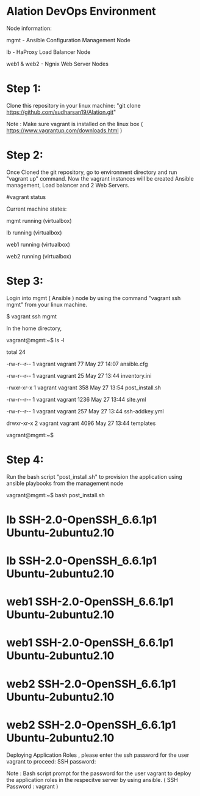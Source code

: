 # Alation DevOps Environment

Node information: 

mgmt - Ansible Configuration Management Node 

lb - HaProxy Load Balancer Node

web1 & web2 - Ngnix Web Server Nodes


# Step 1: 

Clone this repository in your linux machine: "git clone https://github.com/sudharsan19/Alation.git"

Note : Make sure vagrant is installed on the linux box ( https://www.vagrantup.com/downloads.html )

# Step 2: 

Once Cloned the git repository, go to environment directory and run "vagrant up" command. Now the vagrant instances will be created Ansible management, Load balancer and 2 Web Servers.

#vagrant status

Current machine states:

mgmt                      running (virtualbox)

lb                        running (virtualbox)

web1                      running (virtualbox)

web2                      running (virtualbox)


# Step 3: 

Login into mgmt ( Ansible ) node by using the command "vagrant ssh mgmt" from your linux machine.

$ vagrant ssh mgmt

In the home directory,

vagrant@mgmt:~$ ls -l

total 24

-rw-r--r-- 1 vagrant vagrant   77 May 27 14:07 ansible.cfg

-rw-r--r-- 1 vagrant vagrant   25 May 27 13:44 inventory.ini

-rwxr-xr-x 1 vagrant vagrant  358 May 27 13:54 post_install.sh

-rw-r--r-- 1 vagrant vagrant 1236 May 27 13:44 site.yml

-rw-r--r-- 1 vagrant vagrant  257 May 27 13:44 ssh-addkey.yml

drwxr-xr-x 2 vagrant vagrant 4096 May 27 13:44 templates

vagrant@mgmt:~$

# Step 4: 

Run the bash script "post_install.sh" to provision the application using ansible playbooks from the management node

vagrant@mgmt:~$ bash post_install.sh

# lb SSH-2.0-OpenSSH_6.6.1p1 Ubuntu-2ubuntu2.10

# lb SSH-2.0-OpenSSH_6.6.1p1 Ubuntu-2ubuntu2.10

# web1 SSH-2.0-OpenSSH_6.6.1p1 Ubuntu-2ubuntu2.10

# web1 SSH-2.0-OpenSSH_6.6.1p1 Ubuntu-2ubuntu2.10

# web2 SSH-2.0-OpenSSH_6.6.1p1 Ubuntu-2ubuntu2.10

# web2 SSH-2.0-OpenSSH_6.6.1p1 Ubuntu-2ubuntu2.10

Deploying Application Roles , please enter the ssh password for the user vagrant to proceed:
SSH password:

Note : Bash script prompt for the password for the user vagrant to deploy the application roles in the respecitve server by using ansible. ( SSH Password : vagrant ) 

